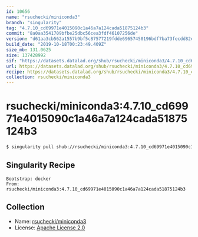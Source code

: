 ```yaml
---
id: 10656
name: "rsuchecki/miniconda3"
branch: "singularity"
tag: "4.7.10_cd69971e4015090c1a46a7a124cada51875124b3"
commit: "8a0aa3541709bfbe25dbc56cea3fdf46107256de"
version: "d61aa3cb562a1557b9bf5c87577219fdde69657450196bdf7ba73fecdd82e5a2"
build_date: "2019-10-18T00:23:49.409Z"
size_mb: 131.0625
size: 137428992
sif: "https://datasets.datalad.org/shub/rsuchecki/miniconda3/4.7.10_cd69971e4015090c1a46a7a124cada51875124b3/2019-10-18-8a0aa354-d61aa3cb/d61aa3cb562a1557b9bf5c87577219fdde69657450196bdf7ba73fecdd82e5a2.sif"
url: https://datasets.datalad.org/shub/rsuchecki/miniconda3/4.7.10_cd69971e4015090c1a46a7a124cada51875124b3/2019-10-18-8a0aa354-d61aa3cb/
recipe: https://datasets.datalad.org/shub/rsuchecki/miniconda3/4.7.10_cd69971e4015090c1a46a7a124cada51875124b3/2019-10-18-8a0aa354-d61aa3cb/Singularity
collection: rsuchecki/miniconda3
---
```


# rsuchecki/miniconda3:4.7.10_cd69971e4015090c1a46a7a124cada51875124b3

```bash
$ singularity pull shub://rsuchecki/miniconda3:4.7.10_cd69971e4015090c1a46a7a124cada51875124b3
```

## Singularity Recipe

```singularity
Bootstrap: docker
From: rsuchecki/miniconda3:4.7.10_cd69971e4015090c1a46a7a124cada51875124b3
```

## Collection

 - Name: [rsuchecki/miniconda3](https://github.com/rsuchecki/miniconda3)
 - License: [Apache License 2.0](https://api.github.com/licenses/apache-2.0)

